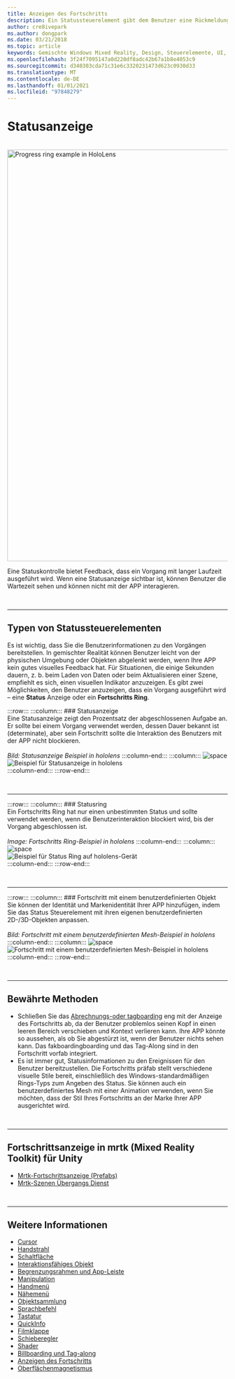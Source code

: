 ```yaml
---
title: Anzeigen des Fortschritts
description: Ein Statussteuerelement gibt dem Benutzer eine Rückmeldung, dass ein Vorgang mit langer Laufzeit ausgeführt wird.
author: cre8ivepark
ms.author: dongpark
ms.date: 03/21/2018
ms.topic: article
keywords: Gemischte Windows Mixed Reality, Design, Steuerelemente, UI, UX, Fortschrittsanzeige, Mixed Reality-Headset, Windows Mixed Reality-Headset, Virtual Reality-Headset, hololens, mrtk, Mixed Reality Toolkit
ms.openlocfilehash: 3f24f7095147a0d220df8adc42b67a1b8e4053c9
ms.sourcegitcommit: d340303cda71c31e6c3320231473d623c0930d33
ms.translationtype: MT
ms.contentlocale: de-DE
ms.lasthandoff: 01/01/2021
ms.locfileid: "97848279"
---
```

# <a name="progress-indicator"></a>Statusanzeige

<br>

<img src="images/MRTK_ProgressIndicator.gif" alt="Progress ring example in HoloLens" width="940px">

Eine Statuskontrolle bietet Feedback, dass ein Vorgang mit langer Laufzeit ausgeführt wird. Wenn eine Statusanzeige sichtbar ist, können Benutzer die Wartezeit sehen und können nicht mit der APP interagieren.

<br>

---

## <a name="types-of-progress"></a>Typen von Statussteuerelementen

Es ist wichtig, dass Sie die Benutzerinformationen zu den Vorgängen bereitstellen. In gemischter Realität können Benutzer leicht von der physischen Umgebung oder Objekten abgelenkt werden, wenn Ihre APP kein gutes visuelles Feedback hat. Für Situationen, die einige Sekunden dauern, z. b. beim Laden von Daten oder beim Aktualisieren einer Szene, empfiehlt es sich, einen visuellen Indikator anzuzeigen. Es gibt zwei Möglichkeiten, den Benutzer anzuzeigen, dass ein Vorgang ausgeführt wird – eine **Status** Anzeige oder ein **Fortschritts Ring**.

:::row:::
    :::column:::
        ### <a name="progress-barbr"></a>Statusanzeige<br>
        Eine Statusanzeige zeigt den Prozentsatz der abgeschlossenen Aufgabe an. Er sollte bei einem Vorgang verwendet werden, dessen Dauer bekannt ist (determinate), aber sein Fortschritt sollte die Interaktion des Benutzers mit der APP nicht blockieren.<br>
        <br>
        *Bild: Statusanzeige Beispiel in hololens*
    :::column-end:::
        :::column:::
        ![space](images/spacer-20x582.png)<br>
       ![Beispiel für Statusanzeige in hololens](images/640px-progressbar.jpg)<br>
    :::column-end:::
:::row-end:::

<br>

---

:::row:::
    :::column:::
        ### <a name="progress-ringbr"></a>Statusring<br>
        Ein Fortschritts Ring hat nur einen unbestimmten Status und sollte verwendet werden, wenn die Benutzerinteraktion blockiert wird, bis der Vorgang abgeschlossen ist.<br>
        <br>
        *Image: Fortschritts Ring-Beispiel in hololens*
    :::column-end:::
        :::column:::
        ![space](images/spacer-20x582.png)<br>
       ![Beispiel für Status Ring auf hololens-Gerät](images/640px-progressring.jpg)<br>
    :::column-end:::
:::row-end:::

<br>

---

:::row:::
    :::column:::
        ### <a name="progress-with-a-custom-objectbr"></a>Fortschritt mit einem benutzerdefinierten Objekt<br>
        Sie können der Identität und Markenidentität Ihrer APP hinzufügen, indem Sie das Status Steuerelement mit ihren eigenen benutzerdefinierten 2D-/3D-Objekten anpassen.<br>
        <br>
        *Bild: Fortschritt mit einem benutzerdefinierten Mesh-Beispiel in hololens*
    :::column-end:::
        :::column:::
        ![space](images/spacer-20x582.png)<br>
       ![Fortschritt mit einem benutzerdefinierten Mesh-Beispiel in hololens](images/640px-progresscustom.jpg)<br>
    :::column-end:::
:::row-end:::

<br>

---

## <a name="best-practices"></a>Bewährte Methoden
* Schließen Sie das [Abrechnungs-oder tagboarding](billboarding-and-tag-along.md) eng mit der Anzeige des Fortschritts ab, da der Benutzer problemlos seinen Kopf in einen leeren Bereich verschieben und Kontext verlieren kann. Ihre APP könnte so aussehen, als ob Sie abgestürzt ist, wenn der Benutzer nichts sehen kann. Das fakboardingboarding und das Tag-Along sind in den Fortschritt vorfab integriert.
* Es ist immer gut, Statusinformationen zu den Ereignissen für den Benutzer bereitzustellen. Die Fortschritts präfab stellt verschiedene visuelle Stile bereit, einschließlich des Windows-standardmäßigen Rings-Typs zum Angeben des Status. Sie können auch ein benutzerdefiniertes Mesh mit einer Animation verwenden, wenn Sie möchten, dass der Stil Ihres Fortschritts an der Marke Ihrer APP ausgerichtet wird.

<br>

---

## <a name="progress-indicator-in-mrtk-mixed-reality-toolkit-for-unity"></a>Fortschrittsanzeige in mrtk (Mixed Reality Toolkit) für Unity

* [Mrtk-Fortschrittsanzeige (Prefabs)](https://github.com/microsoft/MixedRealityToolkit-Unity/tree/mrtk_release/Assets/MRTK/SDK/Features/UX/Prefabs/ProgressIndicators)
* [Mrtk-Szenen Übergangs Dienst](https://microsoft.github.io/MixedRealityToolkit-Unity/Documentation/Extensions/SceneTransitionService/SceneTransitionServiceOverview.html)


<br>

---

## <a name="see-also"></a>Weitere Informationen

* [Cursor](cursors.md)
* [Handstrahl](point-and-commit.md)
* [Schaltfläche](button.md)
* [Interaktionsfähiges Objekt](interactable-object.md)
* [Begrenzungsrahmen und App-Leiste](app-bar-and-bounding-box.md)
* [Manipulation](direct-manipulation.md)
* [Handmenü](hand-menu.md)
* [Nähemenü](near-menu.md)
* [Objektsammlung](object-collection.md)
* [Sprachbefehl](voice-input.md)
* [Tastatur](keyboard.md)
* [QuickInfo](tooltip.md)
* [Filmklappe](slate.md)
* [Schieberegler](slider.md)
* [Shader](shader.md)
* [Billboarding und Tag-along](billboarding-and-tag-along.md)
* [Anzeigen des Fortschritts](progress.md)
* [Oberflächenmagnetismus](surface-magnetism.md)
